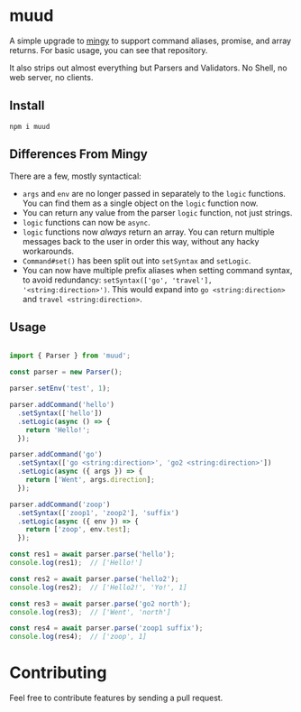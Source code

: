 # muud

A simple upgrade to [mingy](https://github.com/mcantelon/node-mingy) to support command aliases, promise, and array returns. For basic usage, you can see that repository.

It also strips out almost everything but Parsers and Validators. No Shell, no web server, no clients.

##  Install

`npm i muud`

## Differences From Mingy

There are a few, mostly syntactical:

* `args` and `env` are no longer passed in separately to the `logic` functions. You can find them as a single object on the `logic` function now. 
* You can return any value from the parser `logic` function, not just strings.
* `logic` functions can now be `async`.
* `logic` functions now _always_ return an array. You can return multiple messages back to the user in order this way, without any hacky workarounds.
* `Command#set()` has been split out into `setSyntax` and `setLogic`.
* You can now have multiple prefix aliases when setting command syntax, to avoid redundancy: `setSyntax(['go', 'travel'], '<string:direction>')`. This would expand into `go <string:direction>` and `travel <string:direction>`.

## Usage
```ts

import { Parser } from 'muud';

const parser = new Parser();

parser.setEnv('test', 1);

parser.addCommand('hello')
  .setSyntax(['hello'])
  .setLogic(async () => {
    return 'Hello!';
  });

parser.addCommand('go')
  .setSyntax(['go <string:direction>', 'go2 <string:direction>'])
  .setLogic(async ({ args }) => {
    return ['Went', args.direction];
  });

parser.addCommand('zoop')
  .setSyntax(['zoop1', 'zoop2'], 'suffix')
  .setLogic(async ({ env }) => {
    return ['zoop', env.test];
  });

const res1 = await parser.parse('hello');
console.log(res1);  // ['Hello!']

const res2 = await parser.parse('hello2');
console.log(res2);  // ['Hello2!', 'Yo!', 1]

const res3 = await parser.parse('go2 north');
console.log(res3);  // ['Went', 'north']

const res4 = await parser.parse('zoop1 suffix');
console.log(res4);  // ['zoop', 1]
```

# Contributing

Feel free to contribute features by sending a pull request.
